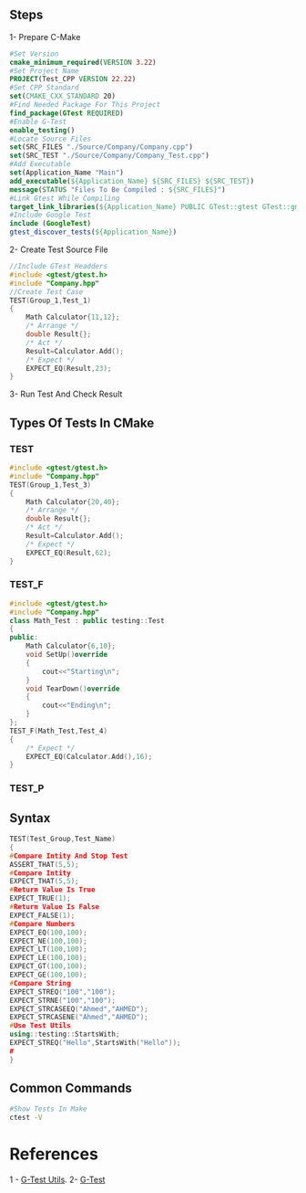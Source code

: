 ## Steps

1- Prepare C-Make

```cmake
#Set Version
cmake_minimum_required(VERSION 3.22)
#Set Project Name  
PROJECT(Test_CPP VERSION 22.22)
#Set CPP Standard
set(CMAKE_CXX_STANDARD 20)
#Find Needed Package For This Project
find_package(GTest REQUIRED)
#Enable G-Test
enable_testing()
#Locate Source Files
set(SRC_FILES "./Source/Company/Company.cpp")
set(SRC_TEST "./Source/Company/Company_Test.cpp")
#Add Executable
set(Application_Name "Main")
add_executable(${Application_Name} ${SRC_FILES} ${SRC_TEST})
message(STATUS "Files To Be Compiled : ${SRC_FILES}")
#Link Gtest While Compiling
target_link_libraries(${Application_Name} PUBLIC GTest::gtest GTest::gmock_main)
#Include Google Test
include (GoogleTest)
gtest_discover_tests(${Application_Name})
```

2- Create Test Source File

```cpp
//Include GTest Headders
#include <gtest/gtest.h>
#include "Company.hpp"
//Create Test Case
TEST(Group_1,Test_1)
{
    Math Calculator{11,12};
    /* Arrange */
    double Result{};
    /* Act */
    Result=Calculator.Add();
    /* Expect */
    EXPECT_EQ(Result,23);
}
```

3- Run Test And Check Result

## Types Of Tests In CMake
### TEST

```cpp
#include <gtest/gtest.h>
#include "Company.hpp"
TEST(Group_1,Test_3)
{
    Math Calculator{20,40};
    /* Arrange */
    double Result{};
    /* Act */
    Result=Calculator.Add();
    /* Expect */
    EXPECT_EQ(Result,62);
}
```
### TEST_F

```cpp
#include <gtest/gtest.h>
#include "Company.hpp"
class Math_Test : public testing::Test
{
public:
    Math Calculator{6,10};
    void SetUp()override
    {
        cout<<"Starting\n";
    }
    void TearDown()override
    {
        cout<<"Ending\n";
    }
};
TEST_F(Math_Test,Test_4)
{
    /* Expect */
    EXPECT_EQ(Calculator.Add(),16);
}
```
### TEST_P

## Syntax

```cpp
TEST(Test_Group,Test_Name)
{
#Compare Intity And Stop Test
ASSERT_THAT(5,5);
#Compare Intity
EXPECT_THAT(5,5);
#Return Value Is True
EXPECT_TRUE(1);
#Return Value Is False
EXPECT_FALSE(1);
#Compare Numbers
EXPECT_EQ(100,100);
EXPECT_NE(100,100);
EXPECT_LT(100,100);
EXPECT_LE(100,100);
EXPECT_GT(100,100);
EXPECT_GE(100,100);
#Compare String
EXPECT_STREQ("100","100");
EXPECT_STRNE("100","100");
EXPECT_STRCASEEQ("Ahmed","AHMED");
EXPECT_STRCASENE("Ahmed","AHMED");
#Use Test Utils 
using::testing::StartsWith;
EXPECT_STREQ("Hello",StartsWith("Hello"));
#
}
```
## Common Commands

```Bash
#Show Tests In Make
ctest -V

```

# References

1 - [G-Test Utils](google.github.io/googletest/reference/matchers.html).
2- [G-Test](https://google.github.io/googletest/)